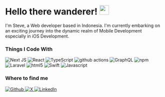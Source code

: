 <!-- Heading -->
<h1> Hello there wanderer! <img src = "https://raw.githubusercontent.com/MartinHeinz/MartinHeinz/master/wave.gif" width = 30px></h1>
<p>
  I'm Steve, a Web developer based in Indonesia. I'm currently embarking on an exciting journey into the dynamic realm of Mobile Development especially in iOS Development.
</p>


<h3>Things I Code With</h3>
<p>
  <img alt="Next JS" src="https://img.shields.io/badge/-Next_Js-000000?style=flat-square&logo=nextdotjs&logoColor=white">
  <img alt="React" src="https://img.shields.io/badge/-React-45b8d8?style=flat-square&logo=react&logoColor=white" />
  <img alt="TypeScript" src="https://img.shields.io/badge/-TypeScript-007ACC?style=flat-square&logo=typescript&logoColor=white" />
  <img alt="github actions" src="https://img.shields.io/badge/-Github_Actions-2088FF?style=flat-square&logo=github-actions&logoColor=white" />
  <img alt="GraphQL" src="https://img.shields.io/badge/-GraphQL-E10098?style=flat-square&logo=graphql&logoColor=white" />
  
  <img alt="npm" src="https://img.shields.io/badge/-NPM-CB3837?style=flat-square&logo=npm&logoColor=white" />
  <img alt="Laravel" src="https://img.shields.io/badge/-Laravel-FF2D20?style=flat-square&logo=npm&logoColor=white">
  <img alt="html5" src="https://img.shields.io/badge/-HTML5-E34F26?style=flat-square&logo=html5&logoColor=white" />
  <img alt="Swift" src="https://img.shields.io/badge/-Swift-F05138?style=flat-square&logo=swift&logoColor=white">

  <img alt="Javascript" src="https://img.shields.io/badge/-JavaScript-F7DF1E?style=flat-square&logo=javascript&logoColor=black">
</p>
<h3>Where to find me</h3>
<p>
  <a href="https://github.com/stevefrdnt" target="_blank">
    <img alt="Github" src="https://img.shields.io/badge/GitHub-%2312100E.svg?&style=for-the-badge&logo=Github&logoColor=white" />
  </a> 
  <a href="https://twitter.com/thestevefrdnt" target="_blank">
    <img alt="X" src="https://img.shields.io/badge/X%20%2F%20Twitter-%2312100E.svg?&style=for-the-badge&logo=x&logoColor=white" />
  </a> 
  <a href="https://www.linkedin.com/in/stevefrdnt" target="_blank">
    <img alt="LinkedIn" src="https://img.shields.io/badge/linkedin-%230077B5.svg?&style=for-the-badge&logo=linkedin&logoColor=white" />
  </a>
</p>
